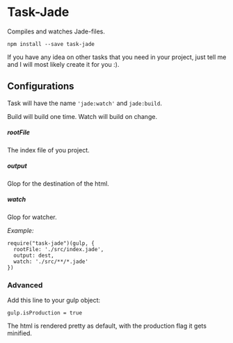 # Task-Jade

Compiles and watches Jade-files.


``npm install --save task-jade``

If you have any idea on other tasks that you need in your project, just tell me and I will most likely create it for you :).

## Configurations

Task will have the name ``'jade:watch'`` and ``jade:build``.

Build will build one time.
Watch will build on change.

##### rootFile

The index file of you project.

##### output

Glop for the destination of the html.

##### watch

Glop for watcher.


*Example:*

```
require("task-jade")(gulp, {
  rootFile: './src/index.jade',
  output: dest,
  watch: './src/**/*.jade'
})
```

### Advanced

Add this line to your gulp object:

```
gulp.isProduction = true
```

The html is rendered pretty as default, with the production flag it gets minified.
